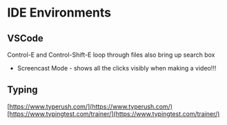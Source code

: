 # IDE Environments

## VSCode

Control-E and Control-Shift-E loop through files also bring up search box

- Screencast Mode - shows all the clicks visibly when making a video!!!

## Typing

[https://www.typerush.com/](https://www.typerush.com/)[https://www.typingtest.com/trainer/](https://www.typingtest.com/trainer/)